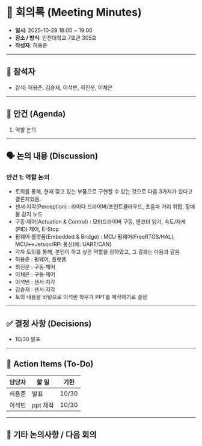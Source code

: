 # 📝 회의록 (Meeting Minutes)

- **일시**: 2025-10-29 18:00 ~ 19:00
- **장소 / 방식**: 인천대학교 7호관 305호
- **작성자**: 허용준

---

## 👥 참석자
- 참석: 허용준, 김승재, 이석빈, 최진운, 이채은

---

## 📌 안건 (Agenda)
1. 역할 논의

---

## 🗣️ 논의 내용 (Discussion)
### 안건 1: 역할 논의
- 토의를 통해, 현재 갖고 있는 부품으로 구현할 수 있는 것으로 다음 3가지가 있다고 결론지었음.
- 센서·지각(Perception) : 라이다 드라이버/포인트클라우드, 초음파 거리 취합, 장애물 감지 노드
- 구동·제어(Actuation & Control) : 모터드라이버 구동, 엔코더 읽기, 속도/자세(PID) 제어, E-Stop
- 펌웨어·플랫폼(Embedded & Bridge) : MCU 펌웨어(FreeRTOS/HAL), MCU↔Jetson/RPi 통신(예: UART/CAN)
- 각자 토의를 통해, 본인이 하고 싶은 역할을 정하였고, 그 결과는 다음과 같음 
- 허용준 : 펌웨어, 플랫폼
- 최진운 : 구동·제어
- 이채은 : 구동·제어
- 이석빈 : 센서·지각
- 김승재 : 센서·지각
- 토의 내용을 바탕으로 이석빈 학우가 PPT를 제작하기로 결정
 

   
---

## ✅ 결정 사항 (Decisions)
- 10/30 발표

---

## 🚀 Action Items (To-Do)
| 담당자 | 할 일 | 기한 |
|--------|--------|------|
| 허용준 | 발표 | 10/30|
| 이석빈 | ppt 제작 | 10/30|

---

## 📌 기타 논의사항 / 다음 회의
